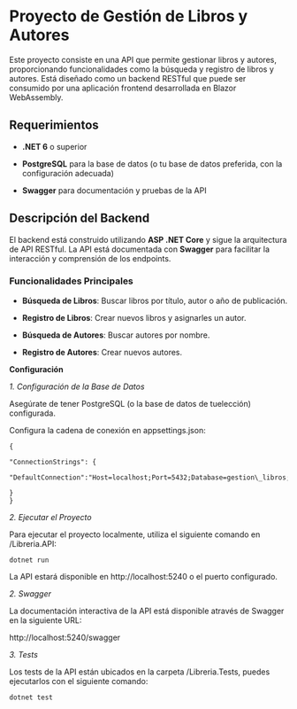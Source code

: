 ﻿
# Proyecto de Gestión de Libros y Autores

Este proyecto consiste en una API que permite gestionar libros y autores, proporcionando funcionalidades como la búsqueda y registro de libros y autores. Está diseñado como un backend RESTful que puede ser consumido por una aplicación frontend desarrollada en Blazor WebAssembly.

## Requerimientos

- **.NET 6** o superior

- **PostgreSQL** para la base de datos (o tu base de datos preferida, con la configuración adecuada)

- **Swagger** para documentación y pruebas de la API

## Descripción del Backend

El backend está construido utilizando **ASP .NET Core** y sigue la arquitectura de API RESTful. La API está documentada con **Swagger** para facilitar la interacción y comprensión de los endpoints.

### Funcionalidades Principales

- **Búsqueda de Libros**: Buscar libros por título, autor o año de publicación.

- **Registro de Libros**: Crear nuevos libros y asignarles un autor.

- **Búsqueda de Autores**: Buscar autores por nombre.

- **Registro de Autores**: Crear nuevos autores.

**Configuración**

_1\. Configuración de la Base de Datos_

Asegúrate de tener PostgreSQL (o la base de datos de tuelección) configurada.

Configura la cadena de conexión en appsettings.json:

    {
    
    "ConnectionStrings": {
    
    "DefaultConnection":"Host=localhost;Port=5432;Database=gestion\_libros;Username=postgres;Password=tu\_contraseña"
    
    }
    }

_2\. Ejecutar el Proyecto_

Para ejecutar el proyecto localmente, utiliza el siguiente comando en /Libreria.API:

    dotnet run

La API estará disponible en http://localhost:5240 o el puerto configurado.

_2\. Swagger_

La documentación interactiva de la API está disponible através de Swagger en la siguiente URL:

http://localhost:5240/swagger

_3\. Tests_

Los tests de la API están ubicados en la carpeta /Libreria.Tests, puedes ejecutarlos con el siguiente comando:

    dotnet test

